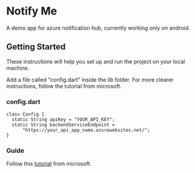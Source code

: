 # Notify Me

A demo app for azure notification hub, currently working only on android.

## Getting Started

These instructions will help you set up and run the project on your local machine.

Add a file called "config.dart" inside the lib folder.
For more clearer instructions, follow the tutorial from microsoft.

### config.dart

```
class Config {
  static String apiKey = "YOUR_API_KEY";
  static String backendServiceEndpoint =
      "https://your_api_app_name.azurewebsites.net/";
}
```

### Guide

Follow this [tutorial](https://learn.microsoft.com/en-us/azure/developer/mobile-apps/notification-hubs-backend-service-flutter#set-up-push-notification-services-and-azure-notification-hub) from microsoft.
